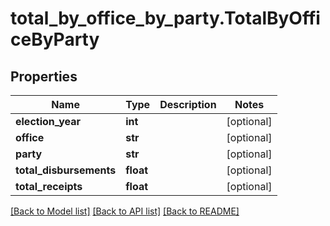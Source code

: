 # total_by_office_by_party.TotalByOfficeByParty

## Properties
Name | Type | Description | Notes
------------ | ------------- | ------------- | -------------
**election_year** | **int** |  | [optional]
**office** | **str** |  | [optional]
**party** | **str** |  | [optional]
**total_disbursements** | **float** |  | [optional]
**total_receipts** | **float** |  | [optional]

[[Back to Model list]](../README.md#documentation-for-models) [[Back to API list]](../README.md#documentation-for-api-endpoints) [[Back to README]](../README.md)

